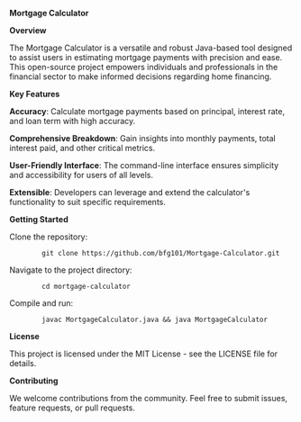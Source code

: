**Mortgage Calculator**

**Overview**

The Mortgage Calculator is a versatile and robust Java-based tool designed to assist users in estimating mortgage payments with precision and ease. This open-source project empowers individuals and professionals in the financial sector to make informed decisions regarding home financing.

**Key Features**

**Accuracy**: Calculate mortgage payments based on principal, interest rate, and loan term with high accuracy.

**Comprehensive Breakdown**: Gain insights into monthly payments, total interest paid, and other critical metrics.

**User-Friendly Interface**: The command-line interface ensures simplicity and accessibility for users of all levels.

**Extensible**: Developers can leverage and extend the calculator's functionality to suit specific requirements.



**Getting Started**

Clone the repository: 	

   			git clone https://github.com/bfg101/Mortgage-Calculator.git

Navigate to the project directory: 

			cd mortgage-calculator
Compile and run: 

			javac MortgageCalculator.java && java MortgageCalculator

**License**

This project is licensed under the MIT License - see the LICENSE file for details.

**Contributing**

We welcome contributions from the community. Feel free to submit issues, feature requests, or pull requests.
